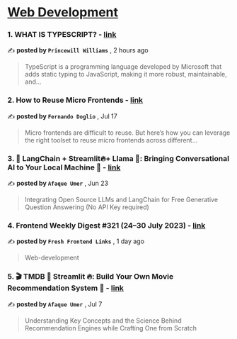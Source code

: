 
<h1><a href=https://medium.com/tag/web-development/recommended target="_blank" rel="noopener noreferrer">Web Development</a></h1>
<h3>1. WHAT IS TYPESCRIPT? - <a href=https://medium.com/@pryncwill819/what-is-typescript-35f4e6f37bd5?source=tag_recommended_feed---------0-84----------web_development----------18811335_e921_4ba3_a306_a6000b1066b5------- target="_blank" rel="noopener noreferrer">link</a></h3>

✍️ **posted by `Princewill Williams`** <date> , 2 hours ago</date>

<blockquote>TypeScript is a programming language developed by Microsoft that adds static typing to JavaScript, making it more robust, maintainable, and…</blockquote>

<h3>2. How to Reuse Micro Frontends - <a href=https://medium.com/javascript-in-plain-english/how-to-reuse-micro-frontends-72dcea9da15e?source=tag_recommended_feed---------1-107----------web_development----------18811335_e921_4ba3_a306_a6000b1066b5------- target="_blank" rel="noopener noreferrer">link</a></h3>

✍️ **posted by `Fernando Doglio`** <date> , Jul 17</date>

<blockquote>Micro frontends are difficult to reuse. But here’s how you can leverage the right toolset to reuse micro frontends across different…</blockquote>

<h3>3. 🦜️ LangChain + Streamlit🔥+ Llama 🦙: Bringing Conversational AI to Your Local Machine 🤯 - <a href=https://medium.com/ai-in-plain-english/️-langchain-streamlit-llama-bringing-conversational-ai-to-your-local-machine-a1736252b172?source=tag_recommended_feed---------2-85----------web_development----------18811335_e921_4ba3_a306_a6000b1066b5------- target="_blank" rel="noopener noreferrer">link</a></h3>

✍️ **posted by `Afaque Umer`** <date> , Jun 23</date>

<blockquote>Integrating Open Source LLMs and LangChain for Free Generative Question Answering (No API Key required)</blockquote>

<h3>4. Frontend Weekly Digest #321 (24–30 July 2023) - <a href=https://medium.com/@frontender-ua/frontend-weekly-digest-321-24-30-july-2023-ba0b3a51c86e?source=tag_recommended_feed---------3-84----------web_development----------18811335_e921_4ba3_a306_a6000b1066b5------- target="_blank" rel="noopener noreferrer">link</a></h3>

✍️ **posted by `Fresh Frontend Links`** <date> , 1 day ago</date>

<blockquote>Web-development</blockquote>

<h3>5. 🎬 TMDB 🤝 Streamlit 🔥: Build Your Own Movie Recommendation System 🚀 - <a href=https://medium.com/ai-in-plain-english/tmdb-streamlit-build-your-own-movie-recommendation-system-f2ffbca63d11?source=tag_recommended_feed---------4-107----------web_development----------18811335_e921_4ba3_a306_a6000b1066b5------- target="_blank" rel="noopener noreferrer">link</a></h3>

✍️ **posted by `Afaque Umer`** <date> , Jul 7</date>

<blockquote>Understanding Key Concepts and the Science Behind Recommendation Engines while Crafting One from Scratch</blockquote>

